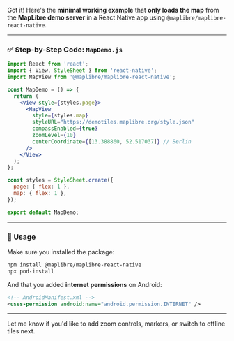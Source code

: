 Got it! Here's the **minimal working example** that **only loads the map** from the **MapLibre demo server** in a React Native app using `@maplibre/maplibre-react-native`.

---

### ✅ Step-by-Step Code: `MapDemo.js`

```jsx
import React from 'react';
import { View, StyleSheet } from 'react-native';
import MapView from '@maplibre/maplibre-react-native';

const MapDemo = () => {
  return (
    <View style={styles.page}>
      <MapView
        style={styles.map}
        styleURL="https://demotiles.maplibre.org/style.json"
        compassEnabled={true}
        zoomLevel={10}
        centerCoordinate={[13.388860, 52.517037]} // Berlin
      />
    </View>
  );
};

const styles = StyleSheet.create({
  page: { flex: 1 },
  map: { flex: 1 },
});

export default MapDemo;
```

---

### 🧩 Usage

Make sure you installed the package:

```bash
npm install @maplibre/maplibre-react-native
npx pod-install
```

And that you added **internet permissions** on Android:

```xml
<!-- AndroidManifest.xml -->
<uses-permission android:name="android.permission.INTERNET" />
```

---

Let me know if you'd like to add zoom controls, markers, or switch to offline tiles next.

